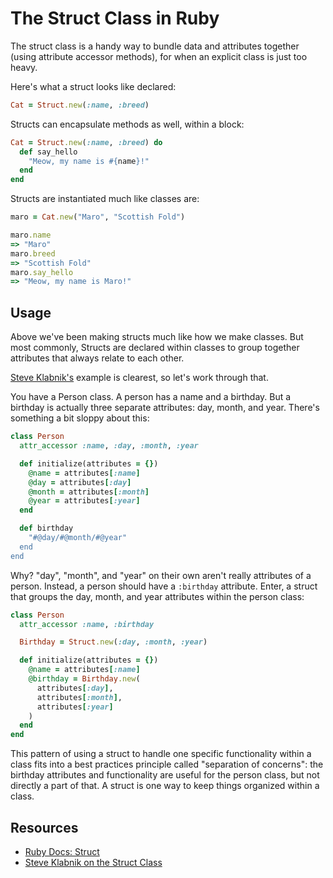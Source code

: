 # The Struct Class in Ruby

The struct class is a handy way to bundle data and attributes together (using attribute accessor methods), for when an explicit class is just too heavy.

Here's what a struct looks like declared:

```ruby
Cat = Struct.new(:name, :breed)
```

Structs can encapsulate methods as well, within a block:

```ruby
Cat = Struct.new(:name, :breed) do 
  def say_hello
    "Meow, my name is #{name}!"
  end
end
```

Structs are instantiated much like classes are:

```ruby
maro = Cat.new("Maro", "Scottish Fold")

maro.name
=> "Maro"
maro.breed
=> "Scottish Fold"
maro.say_hello
=> "Meow, my name is Maro!"
```

## Usage

Above we've been making structs much like how we make classes. But most commonly, Structs are declared within classes to group together attributes that always relate to each other. 

[Steve Klabnik's](http://blog.steveklabnik.com/posts/2012-09-01-random-ruby-tricks--struct-new) example is clearest, so let's work through that.

You have a Person class. A person has a name and a birthday. But a birthday is actually three separate attributes: day, month, and year. There's something a bit sloppy about this:

```ruby
class Person
  attr_accessor :name, :day, :month, :year

  def initialize(attributes = {})
    @name = attributes[:name]
    @day = attributes[:day]
    @month = attributes[:month]
    @year = attributes[:year]
  end

  def birthday
    "#@day/#@month/#@year"
  end
end
```

Why? "day", "month", and "year" on their own aren't really attributes of a person. Instead, a person should have a `:birthday` attribute. Enter, a struct that groups the day, month, and year attributes within the person class:

```ruby
class Person
  attr_accessor :name, :birthday

  Birthday = Struct.new(:day, :month, :year)

  def initialize(attributes = {})
    @name = attributes[:name]
    @birthday = Birthday.new(
      attributes[:day], 
      attributes[:month], 
      attributes[:year]
    )
  end
end
```

This pattern of using a struct to handle one specific functionality within a class fits into a best practices principle called "separation of concerns": the birthday attributes and functionality are useful for the person class, but not directly a part of that. A struct is one way to keep things organized within a class.

## Resources

* [Ruby Docs: Struct](http://www.ruby-doc.org/core-2.1.3/Struct.html)
* [Steve Klabnik on the Struct Class](http://blog.steveklabnik.com/posts/2012-09-01-random-ruby-tricks--struct-new)
